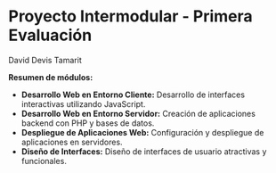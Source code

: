# Proyecto Intermodular - Primera Evaluación
David Devis Tamarit

**Resumen de módulos:**
- **Desarrollo Web en Entorno Cliente:** Desarrollo de interfaces interactivas utilizando JavaScript.
- **Desarrollo Web en Entorno Servidor:** Creación de aplicaciones backend con PHP y bases de datos.
- **Despliegue de Aplicaciones Web:** Configuración y despliegue de aplicaciones en servidores.
- **Diseño de Interfaces:** Diseño de interfaces de usuario atractivas y funcionales.

